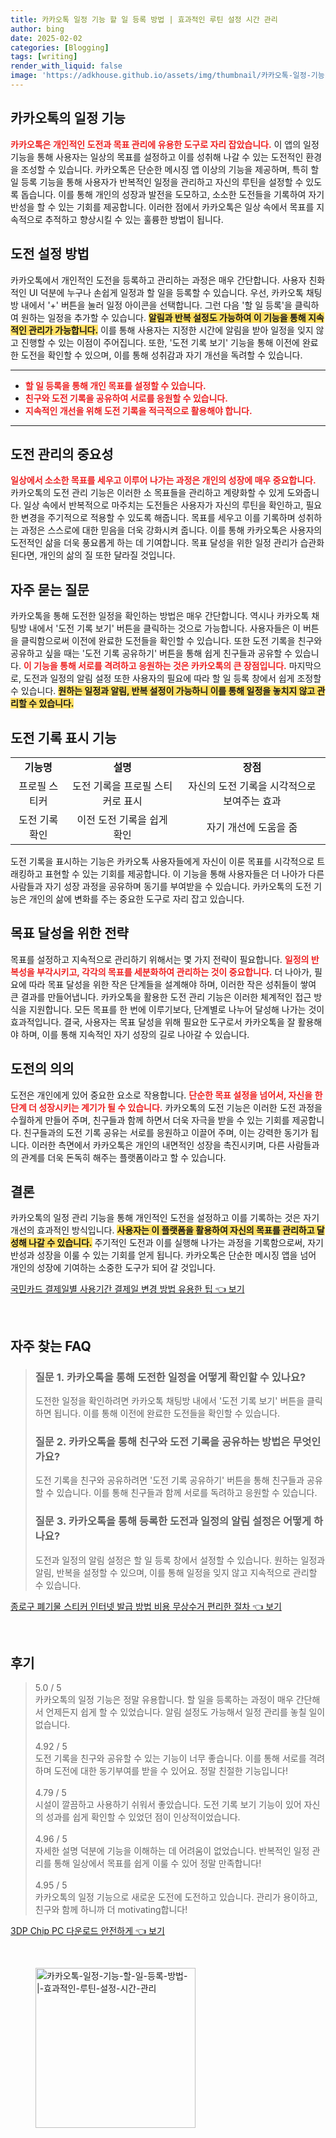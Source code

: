 ```yaml
---
title: 카카오톡 일정 기능 할 일 등록 방법 | 효과적인 루틴 설정 시간 관리
author: bing
date: 2025-02-02
categories: [Blogging]
tags: [writing]
render_with_liquid: false
image: 'https://adkhouse.github.io/assets/img/thumbnail/카카오톡-일정-기능-할-일-등록-방법-|-효과적인-루틴-설정-시간-관리.webp'
---
```



<h2 id='카카오톡_일정_기능'>카카오톡의 일정 기능</h2>

<p><b><span style="color: #ee2323;">카카오톡은 개인적인 도전과 목표 관리에 유용한 도구로 자리 잡았습니다.</span></b> 이 앱의 일정 기능을 통해 사용자는 일상의 목표를 설정하고 이를 성취해 나갈 수 있는 도전적인 환경을 조성할 수 있습니다. 카카오톡은 단순한 메시징 앱 이상의 기능을 제공하며, 특히 할 일 등록 기능을 통해 사용자가 반복적인 일정을 관리하고 자신의 루틴을 설정할 수 있도록 돕습니다. 이를 통해 개인의 성장과 발전을 도모하고, 소소한 도전들을 기록하여 자기 반성을 할 수 있는 기회를 제공합니다. 이러한 점에서 카카오톡은 일상 속에서 목표를 지속적으로 추적하고 향상시킬 수 있는 훌륭한 방법이 됩니다.</p>

<h2 id='도전_설정_방법'>도전 설정 방법</h2>

<p>카카오톡에서 개인적인 도전을 등록하고 관리하는 과정은 매우 간단합니다. 사용자 친화적인 UI 덕분에 누구나 손쉽게 일정과 할 일을 등록할 수 있습니다. 우선, 카카오톡 채팅방 내에서 '+' 버튼을 눌러 일정 아이콘을 선택합니다. 그런 다음 '할 일 등록'을 클릭하여 원하는 일정을 추가할 수 있습니다. <b><span style="background-color: #ffe066;">알림과 반복 설정도 가능하여 이 기능을 통해 지속적인 관리가 가능합니다.</span></b> 이를 통해 사용자는 지정한 시간에 알림을 받아 일정을 잊지 않고 진행할 수 있는 이점이 주어집니다. 또한, '도전 기록 보기' 기능을 통해 이전에 완료한 도전을 확인할 수 있으며, 이를 통해 성취감과 자기 개선을 독려할 수 있습니다.</p>

<hr />

<ul>
    <li><b><span style="color: #ee2323;">할 일 등록을 통해 개인 목표를 설정할 수 있습니다.</span></b></li>
    <li><b><span style="color: #ee2323;">친구와 도전 기록을 공유하여 서로를 응원할 수 있습니다.</span></b></li>
    <li><b><span style="color: #ee2323;">지속적인 개선을 위해 도전 기록을 적극적으로 활용해야 합니다.</span></b></li>
</ul>

<hr />

<h2 id='도전_관리의_중요성'>도전 관리의 중요성</h2>

<p><b><span style="color: #ee2323;">일상에서 소소한 목표를 세우고 이루어 나가는 과정은 개인의 성장에 매우 중요합니다.</span></b> 카카오톡의 도전 관리 기능은 이러한 소 목표들을 관리하고 계량화할 수 있게 도와줍니다. 일상 속에서 반복적으로 마주치는 도전들은 사용자가 자신의 루틴을 확인하고, 필요한 변경을 주기적으로 적용할 수 있도록 해줍니다. 목표를 세우고 이를 기록하며 성취하는 과정은 스스로에 대한 믿음을 더욱 강화시켜 줍니다. 이를 통해 카카오톡은 사용자의 도전적인 삶을 더욱 풍요롭게 하는 데 기여합니다. 목표 달성을 위한 일정 관리가 습관화된다면, 개인의 삶의 질 또한 달라질 것입니다.</p>

<h2 id='자주하는_질문'>자주 묻는 질문</h2>

<p>카카오톡을 통해 도전한 일정을 확인하는 방법은 매우 간단합니다. 역시나 카카오톡 채팅방 내에서 '도전 기록 보기' 버튼을 클릭하는 것으로 가능합니다. 사용자들은 이 버튼을 클릭함으로써 이전에 완료한 도전들을 확인할 수 있습니다. 또한 도전 기록을 친구와 공유하고 싶을 때는 '도전 기록 공유하기' 버튼을 통해 쉽게 친구들과 공유할 수 있습니다. <b><span style="color: #ee2323;">이 기능을 통해 서로를 격려하고 응원하는 것은 카카오톡의 큰 장점입니다.</span></b> 마지막으로, 도전과 일정의 알림 설정 또한 사용자의 필요에 따라 할 일 등록 창에서 쉽게 조정할 수 있습니다. <b><span style="background-color: #ffe066;">원하는 일정과 알림, 반복 설정이 가능하니 이를 통해 일정을 놓치지 않고 관리할 수 있습니다.</span></b></p>

<h2 id='도전_기록_표시_기능'>도전 기록 표시 기능</h2>

<table>
    <tr>
        <td style="text-align: center; height: 17px;"><b>기능명</b></td>
        <td style="text-align: center; height: 17px;"><b>설명</b></td>
        <td style="text-align: center; height: 17px;"><b>장점</b></td>
    </tr>
    <tr>
        <td style="text-align: center; height: 17px;">프로필 스티커</td>
        <td style="text-align: center; height: 17px;">도전 기록을 프로필 스티커로 표시</td>
        <td style="text-align: center; height: 17px;">자신의 도전 기록을 시각적으로 보여주는 효과</td>
    </tr>
    <tr>
        <td style="text-align: center; height: 17px;">도전 기록 확인</td>
        <td style="text-align: center; height: 17px;">이전 도전 기록을 쉽게 확인</td>
        <td style="text-align: center; height: 17px;">자기 개선에 도움을 줌</td>
    </tr>
</table>

<p>도전 기록을 표시하는 기능은 카카오톡 사용자들에게 자신이 이룬 목표를 시각적으로 트래킹하고 표현할 수 있는 기회를 제공합니다. 이 기능을 통해 사용자들은 더 나아가 다른 사람들과 자기 성장 과정을 공유하며 동기를 부여받을 수 있습니다. 카카오톡의 도전 기능은 개인의 삶에 변화를 주는 중요한 도구로 자리 잡고 있습니다.</p>

<h2 id='목표_달성을_위한_전략'>목표 달성을 위한 전략</h2>

<p>목표를 설정하고 지속적으로 관리하기 위해서는 몇 가지 전략이 필요합니다. <b><span style="color: #ee2323;">일정의 반복성을 부각시키고, 각각의 목표를 세분화하여 관리하는 것이 중요합니다.</span></b> 더 나아가, 필요에 따라 목표 달성을 위한 작은 단계들을 설계해야 하며, 이러한 작은 성취들이 쌓여 큰 결과를 만들어냅니다. 카카오톡을 활용한 도전 관리 기능은 이러한 체계적인 접근 방식을 지원합니다. 모든 목표를 한 번에 이루기보다, 단계별로 나누어 달성해 나가는 것이 효과적입니다. 결국, 사용자는 목표 달성을 위해 필요한 도구로서 카카오톡을 잘 활용해야 하며, 이를 통해 지속적인 자기 성장의 길로 나아갈 수 있습니다.</p>

<h2 id='도전의_의의'>도전의 의의</h2>

<p>도전은 개인에게 있어 중요한 요소로 작용합니다. <b><span style="color: #ee2323;">단순한 목표 설정을 넘어서, 자신을 한 단계 더 성장시키는 계기가 될 수 있습니다.</span></b> 카카오톡의 도전 기능은 이러한 도전 과정을 수월하게 만들어 주며, 친구들과 함께 하면서 더욱 자극을 받을 수 있는 기회를 제공합니다. 친구들과의 도전 기록 공유는 서로를 응원하고 이끌어 주며, 이는 강력한 동기가 됩니다. 이러한 측면에서 카카오톡은 개인의 내면적인 성장을 촉진시키며, 다른 사람들과의 관계를 더욱 돈독히 해주는 플랫폼이라고 할 수 있습니다.</p>

<h2 id='결론'>결론</h2>

<p>카카오톡의 일정 관리 기능을 통해 개인적인 도전을 설정하고 이를 기록하는 것은 자기 개선의 효과적인 방식입니다. <b><span style="background-color: #ffe066;">사용자는 이 플랫폼을 활용하여 자신의 목표를 관리하고 달성해 나갈 수 있습니다.</span></b> 주기적인 도전과 이를 실행해 나가는 과정을 기록함으로써, 자기 반성과 성장을 이룰 수 있는 기회를 얻게 됩니다. 카카오톡은 단순한 메시징 앱을 넘어 개인의 성장에 기여하는 소중한 도구가 되어 갈 것입니다.</p>


<p><a class="click-button" title="국민카드 결제일별 사용기간 결제일 변경 방법 유용한 팁" href="https://adkhouse.github.io/posts/%EA%B5%AD%EB%AF%BC%EC%B9%B4%EB%93%9C-%EA%B2%B0%EC%A0%9C%EC%9D%BC%EB%B3%84-%EC%82%AC%EC%9A%A9%EA%B8%B0%EA%B0%84-%EA%B2%B0%EC%A0%9C%EC%9D%BC-%EB%B3%80%EA%B2%BD-%EB%B0%A9%EB%B2%95-%EC%9C%A0%EC%9A%A9%ED%95%9C-%ED%8C%81/" rel="dofollow">국민카드 결제일별 사용기간 결제일 변경 방법 유용한 팁 👈 보기</a></p><br>
<h2 id='자주_찾는_FAQ'>자주 찾는 FAQ</h2>
<div itemscope="" itemtype="https://schema.org/FAQPage"> 
<blockquote> 
<div itemscope="" itemprop="mainEntity" itemtype="https://schema.org/Question"> 
<h3 itemprop="name">질문 1. 카카오톡을 통해 도전한 일정을 어떻게 확인할 수 있나요?</h3> 
<div itemscope="" itemprop="acceptedAnswer" itemtype="https://schema.org/Answer"> 
<span itemprop="text"> 
<p>도전한 일정을 확인하려면 카카오톡 채팅방 내에서 '도전 기록 보기' 버튼을 클릭하면 됩니다. 이를 통해 이전에 완료한 도전들을 확인할 수 있습니다.</p> 
</span> 
</div> 
</div> 
<div itemscope="" itemprop="mainEntity" itemtype="https://schema.org/Question"> 
<h3 itemprop="name">질문 2. 카카오톡을 통해 친구와 도전 기록을 공유하는 방법은 무엇인가요?</h3> 
<div itemscope="" itemprop="acceptedAnswer" itemtype="https://schema.org/Answer"> 
<span itemprop="text"> 
<p>도전 기록을 친구와 공유하려면 '도전 기록 공유하기' 버튼을 통해 친구들과 공유할 수 있습니다. 이를 통해 친구들과 함께 서로를 독려하고 응원할 수 있습니다.</p> 
</span> 
</div> 
</div> 
<div itemscope="" itemprop="mainEntity" itemtype="https://schema.org/Question"> 
<h3 itemprop="name">질문 3. 카카오톡을 통해 등록한 도전과 일정의 알림 설정은 어떻게 하나요?</h3> 
<div itemscope="" itemprop="acceptedAnswer" itemtype="https://schema.org/Answer"> 
<span itemprop="text"> 
<p>도전과 일정의 알림 설정은 할 일 등록 창에서 설정할 수 있습니다. 원하는 일정과 알림, 반복을 설정할 수 있으며, 이를 통해 일정을 잊지 않고 지속적으로 관리할 수 있습니다.</p> 
</span> 
</div> 
</div> 
</blockquote> 
</div>
<p><a class="click-button" title="종로구 폐기물 스티커 인터넷 발급 방법 비용 무상수거 편리한 절차" href="https://adkhouse.github.io/posts/%EC%A2%85%EB%A1%9C%EA%B5%AC-%ED%8F%90%EA%B8%B0%EB%AC%BC-%EC%8A%A4%ED%8B%B0%EC%BB%A4-%EC%9D%B8%ED%84%B0%EB%84%B7-%EB%B0%9C%EA%B8%89-%EB%B0%A9%EB%B2%95-%EB%B9%84%EC%9A%A9-%EB%AC%B4%EC%83%81%EC%88%98%EA%B1%B0-%ED%8E%B8%EB%A6%AC%ED%95%9C-%EC%A0%88%EC%B0%A8/" rel="dofollow">종로구 폐기물 스티커 인터넷 발급 방법 비용 무상수거 편리한 절차 👈 보기</a></p><br>
<h2 id='후기'>후기</h2>
<div itemscope itemtype="https://schema.org/Product">
  <blockquote>
  <div itemprop="review" itemscope itemtype="https://schema.org/Review">
      <div itemprop="reviewRating" itemscope itemtype="https://schema.org/Rating"> <span itemprop="ratingValue">5.0</span> / <span itemprop="bestRating">5</span> </div>
      <span itemprop="reviewBody">카카오톡의 일정 기능은 정말 유용합니다. 할 일을 등록하는 과정이 매우 간단해서 언제든지 쉽게 할 수 있었습니다. 알림 설정도 가능해서 일정 관리를 놓칠 일이 없습니다.</span>
  </div>
  <br>
  <div itemprop="review" itemscope itemtype="https://schema.org/Review">
      <div itemprop="reviewRating" itemscope itemtype="https://schema.org/Rating"> <span itemprop="ratingValue">4.92</span> / <span itemprop="bestRating">5</span> </div>
      <span itemprop="reviewBody">도전 기록을 친구와 공유할 수 있는 기능이 너무 좋습니다. 이를 통해 서로를 격려하며 도전에 대한 동기부여를 받을 수 있어요. 정말 친절한 기능입니다!</span>
  </div>
  <br>
  <div itemprop="review" itemscope itemtype="https://schema.org/Review">
      <div itemprop="reviewRating" itemscope itemtype="https://schema.org/Rating"> <span itemprop="ratingValue">4.79</span> / <span itemprop="bestRating">5</span> </div>
      <span itemprop="reviewBody">시설이 깔끔하고 사용하기 쉬워서 좋았습니다. 도전 기록 보기 기능이 있어 자신의 성과를 쉽게 확인할 수 있었던 점이 인상적이었습니다.</span>
  </div>
  <br>
  <div itemprop="review" itemscope itemtype="https://schema.org/Review">
      <div itemprop="reviewRating" itemscope itemtype="https://schema.org/Rating"> <span itemprop="ratingValue">4.96</span> / <span itemprop="bestRating">5</span> </div>
      <span itemprop="reviewBody">자세한 설명 덕분에 기능을 이해하는 데 어려움이 없었습니다. 반복적인 일정 관리를 통해 일상에서 목표를 쉽게 이룰 수 있어 정말 만족합니다!</span>
  </div>
  <br>
  <div itemprop="review" itemscope itemtype="https://schema.org/Review">
      <div itemprop="reviewRating" itemscope itemtype="https://schema.org/Rating"> <span itemprop="ratingValue">4.95</span> / <span itemprop="bestRating">5</span> </div>
      <span itemprop="reviewBody">카카오톡의 일정 기능으로 새로운 도전에 도전하고 있습니다. 관리가 용이하고, 친구와 함께 하니까 더 motivating합니다!</span>
  </div>
  </blockquote>
</div>
<p><a class="click-button" title="3DP Chip PC 다운로드 안전하게" href="https://adkhouse.github.io/posts/3DP-Chip-PC-%EB%8B%A4%EC%9A%B4%EB%A1%9C%EB%93%9C-%EC%95%88%EC%A0%84%ED%95%98%EA%B2%8C/" rel="dofollow">3DP Chip PC 다운로드 안전하게 👈 보기</a></p><br>
<figure class="image"><img src="https://adkhouse.github.io/assets/img/thumbnail/카카오톡-일정-기능-할-일-등록-방법-|-효과적인-루틴-설정-시간-관리.webp" alt="카카오톡-일정-기능-할-일-등록-방법-|-효과적인-루틴-설정-시간-관리" width="256" height="256"></figure>